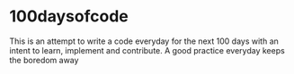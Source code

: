 # 100daysofcode
This is an attempt to write a code everyday for the next 100 days with an intent to learn, implement and contribute. A good practice everyday keeps the boredom away
